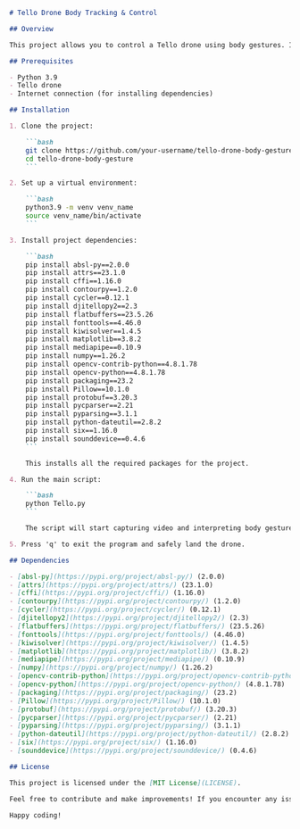 ```markdown
# Tello Drone Body Tracking & Control

## Overview

This project allows you to control a Tello drone using body gestures. It utilizes computer vision techniques to track body movements and interprets specific gestures for drone control. The project uses the Tello drone, Python, and various libraries for computer vision and drone control.

## Prerequisites

- Python 3.9
- Tello drone
- Internet connection (for installing dependencies)

## Installation

1. Clone the project:

    ```bash
    git clone https://github.com/your-username/tello-drone-body-gesture.git
    cd tello-drone-body-gesture
    ```

2. Set up a virtual environment:

    ```bash
    python3.9 -m venv venv_name
    source venv_name/bin/activate
    ```

3. Install project dependencies:

    ```bash
    pip install absl-py==2.0.0
    pip install attrs==23.1.0
    pip install cffi==1.16.0
    pip install contourpy==1.2.0
    pip install cycler==0.12.1
    pip install djitellopy2==2.3
    pip install flatbuffers==23.5.26
    pip install fonttools==4.46.0
    pip install kiwisolver==1.4.5
    pip install matplotlib==3.8.2
    pip install mediapipe==0.10.9
    pip install numpy==1.26.2
    pip install opencv-contrib-python==4.8.1.78
    pip install opencv-python==4.8.1.78
    pip install packaging==23.2
    pip install Pillow==10.1.0
    pip install protobuf==3.20.3
    pip install pycparser==2.21
    pip install pyparsing==3.1.1
    pip install python-dateutil==2.8.2
    pip install six==1.16.0
    pip install sounddevice==0.4.6
    ```

    This installs all the required packages for the project.

4. Run the main script:

    ```bash
    python Tello.py
    ```

    The script will start capturing video and interpreting body gestures to control the drone.

5. Press 'q' to exit the program and safely land the drone.

## Dependencies

- [absl-py](https://pypi.org/project/absl-py/) (2.0.0)
- [attrs](https://pypi.org/project/attrs/) (23.1.0)
- [cffi](https://pypi.org/project/cffi/) (1.16.0)
- [contourpy](https://pypi.org/project/contourpy/) (1.2.0)
- [cycler](https://pypi.org/project/cycler/) (0.12.1)
- [djitellopy2](https://pypi.org/project/djitellopy2/) (2.3)
- [flatbuffers](https://pypi.org/project/flatbuffers/) (23.5.26)
- [fonttools](https://pypi.org/project/fonttools/) (4.46.0)
- [kiwisolver](https://pypi.org/project/kiwisolver/) (1.4.5)
- [matplotlib](https://pypi.org/project/matplotlib/) (3.8.2)
- [mediapipe](https://pypi.org/project/mediapipe/) (0.10.9)
- [numpy](https://pypi.org/project/numpy/) (1.26.2)
- [opencv-contrib-python](https://pypi.org/project/opencv-contrib-python/) (4.8.1.78)
- [opencv-python](https://pypi.org/project/opencv-python/) (4.8.1.78)
- [packaging](https://pypi.org/project/packaging/) (23.2)
- [Pillow](https://pypi.org/project/Pillow/) (10.1.0)
- [protobuf](https://pypi.org/project/protobuf/) (3.20.3)
- [pycparser](https://pypi.org/project/pycparser/) (2.21)
- [pyparsing](https://pypi.org/project/pyparsing/) (3.1.1)
- [python-dateutil](https://pypi.org/project/python-dateutil/) (2.8.2)
- [six](https://pypi.org/project/six/) (1.16.0)
- [sounddevice](https://pypi.org/project/sounddevice/) (0.4.6)

## License

This project is licensed under the [MIT License](LICENSE).

Feel free to contribute and make improvements! If you encounter any issues or have suggestions, please open an [issue](https://github.com/your-username/tello-drone-body-gesture/issues).

Happy coding!
```
